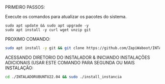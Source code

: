 PRIMEIRO PASSOS:

Execute os comandos para atualizar os pacotes do sistema. 

```
sudo apt update && sudo apt upgrade -y
sudo apt install -y curl wget unzip git
```



PROXIMO COMANDO:

```bash
sudo apt install -y git && git clone https://github.com/ZapiWaboot/INTALADORUBUNTU22.04 && sudo chmod -R 777 INTALADORUBUNTU22.04 && cd INTALADORUBUNTU22.04 && sudo ./install_primaria
```

ACESSANDO DIRETORIO DO INSTALADOR & INICIANDO INSTALAÇÕES ADICIONAIS (USAR ESTE COMANDO PARA SEGUNDA OU MAIS INSTALAÇÃO:
```bash
cd ./INTALADORUBUNTU22.04 && sudo ./install_instancia
```


